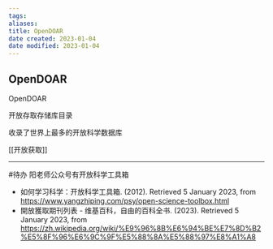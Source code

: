 ```yaml
---
tags: 
aliases: 
title: OpenDOAR
date created: 2023-01-04
date modified: 2023-01-04
---
```


## OpenDOAR

OpenDOAR

开放存取存储库目录

收录了世界上最多的开放科学数据库

[[开放获取]]


---
 #待办 阳老师公众号有开放科学工具箱

- 如何学习科学：开放科学工具箱. (2012). Retrieved 5 January 2023, from https://www.yangzhiping.com/psy/open-science-toolbox.html
- 開放獲取期刊列表 - 维基百科，自由的百科全书. (2023). Retrieved 5 January 2023, from https://zh.wikipedia.org/wiki/%E9%96%8B%E6%94%BE%E7%8D%B2%E5%8F%96%E6%9C%9F%E5%88%8A%E5%88%97%E8%A1%A8